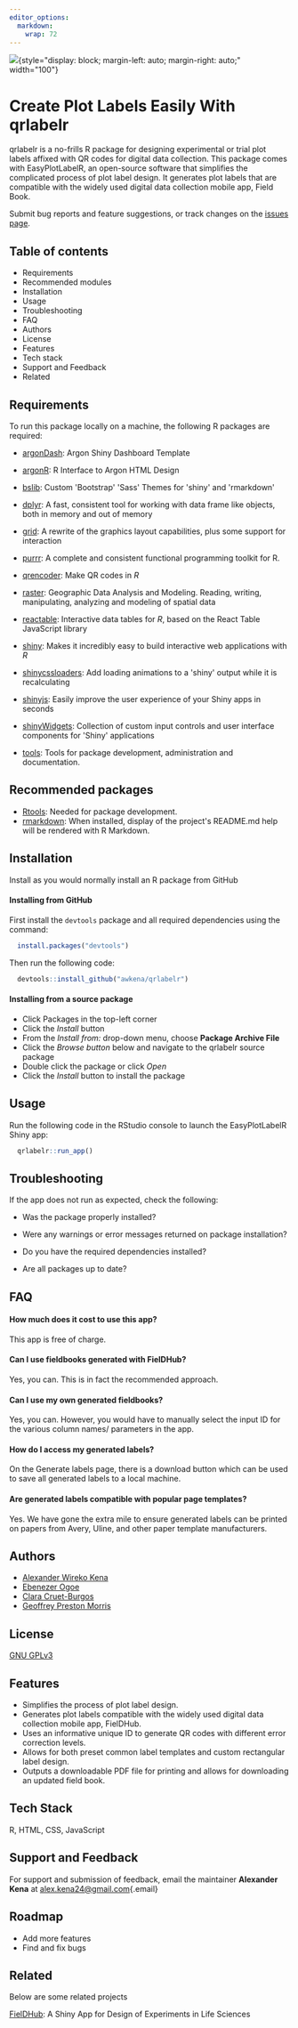 ```yaml
---
editor_options: 
  markdown: 
    wrap: 72
---
```


![](inst/extdata/qrlabelr.jpg){style="display: block; margin-left: auto; margin-right: auto;"
width="100"}

# Create Plot Labels Easily With qrlabelr

qrlabelr is a no-frills R package for designing experimental or trial
plot labels affixed with QR codes for digital data collection. This
package comes with EasyPlotLabelR, an open-source software that
simplifies the complicated process of plot label design. It generates
plot labels that are compatible with the widely used digital data
collection mobile app, Field Book.

Submit bug reports and feature suggestions, or track changes on the
[issues page](https://github.com/awkena/qrlabelr/issues).

## Table of contents

-   Requirements
-   Recommended modules
-   Installation
-   Usage
-   Troubleshooting
-   FAQ
-   Authors
-   License
-   Features
-   Tech stack
-   Support and Feedback
-   Related

## Requirements

To run this package locally on a machine, the following R packages are
required:

-   [argonDash](https://rinterface.github.io/argonDash/): Argon Shiny
    Dashboard Template

-   [argonR](https://cran.r-project.org/package=argonR): R Interface to
    Argon HTML Design

-   [bslib](https://rstudio.github.io/bslib/): Custom 'Bootstrap' 'Sass'
    Themes for 'shiny' and 'rmarkdown'

-   [dplyr](https://www.rdocumentation.org/packages/dplyr/versions/0.7.8):
    A fast, consistent tool for working with data frame like objects,
    both in memory and out of memory

-   [grid](https://stat.ethz.ch/R-manual/R-devel/library/grid/html/00Index.html):
    A rewrite of the graphics layout capabilities, plus some support for
    interaction

-   [purrr](https://CRAN.R-project.org/package=purrr): A complete and
    consistent functional programming toolkit for R.

-   [qrencoder](https://CRAN.R-project.org/package=purrr): Make QR codes
    in *R*

-   [raster](https://rspatial.org/raster/pkg/index.html): Geographic
    Data Analysis and Modeling. Reading, writing, manipulating,
    analyzing and modeling of spatial data

-   [reactable](https://glin.github.io/reactable/): Interactive data
    tables for *R*, based on the React Table JavaScript library

-   [shiny](https://shiny.rstudio.com/): Makes it incredibly easy to
    build interactive web applications with *R*

-   [shinycssloaders](https://github.com/daattali/shinycssloaders): Add
    loading animations to a 'shiny' output while it is recalculating

-   [shinyjs](https://deanattali.com/shinyjs/): Easily improve the user
    experience of your Shiny apps in seconds

-   [shinyWidgets](https://github.com/dreamRs/shinyWidgets): Collection
    of custom input controls and user interface components for 'Shiny'
    applications

-   [tools](https://www.rdocumentation.org/packages/tools/versions/3.6.2):
    Tools for package development, administration and documentation.

## Recommended packages

-   [Rtools](https://cran.r-project.org/bin/windows/Rtools/rtools43/rtools.html):
    Needed for package development.
-   [rmarkdown](https://CRAN.R-project.org/package=rmarkdown): When
    installed, display of the project's README.md help will be rendered
    with R Markdown.

## Installation

Install as you would normally install an R package from GitHub

#### Installing from GitHub

First install the `devtools` package and all required dependencies using
the command:

``` r
  install.packages("devtools")
```

Then run the following code:

``` r
  devtools::install_github("awkena/qrlabelr")
```

#### Installing from a source package

-   Click Packages in the top-left corner
-   Click the *Install* button
-   From the *Install from:* drop-down menu, choose **Package Archive
    File**
-   Click the *Browse button* below and navigate to the qrlabelr source
    package
-   Double click the package or click *Open*
-   Click the *Install* button to install the package

## Usage

Run the following code in the RStudio console to launch the
EasyPlotLabelR Shiny app:

``` r
  qrlabelr::run_app()
```

## Troubleshooting

If the app does not run as expected, check the following:

-   Was the package properly installed?

-   Were any warnings or error messages returned on package
    installation?

-   Do you have the required dependencies installed?

-   Are all packages up to date?

## FAQ

#### How much does it cost to use this app?

This app is free of charge.

#### Can I use fieldbooks generated with FielDHub?

Yes, you can. This is in fact the recommended approach.

#### Can I use my own generated fieldbooks?

Yes, you can. However, you would have to manually select the input ID
for the various column names/ parameters in the app.

#### How do I access my generated labels?

On the Generate labels page, there is a download button which can be
used to save all generated labels to a local machine.

#### Are generated labels compatible with popular page templates?

Yes. We have gone the extra mile to ensure generated labels can be
printed on papers from Avery, Uline, and other paper template
manufacturers.

## Authors

-   [Alexander Wireko Kena](https://www.github.com/awkena)
-   [Ebenezer Ogoe](https://github.com/Ebenezer-007)
-   [Clara
    Cruet-Burgos](https://www.researchgate.net/profile/Clara-M-Cruet-Burgos)
-   [Geoffrey Preston
    Morris](https://www.researchgate.net/profile/Geoffrey-Morris)

## License

[GNU GPLv3](https://choosealicense.com/licenses/gpl-3.0/)

## Features

-   Simplifies the process of plot label design.
-   Generates plot labels compatible with the widely used digital data
    collection mobile app, FielDHub.
-   Uses an informative unique ID to generate QR codes with different
    error correction levels.
-   Allows for both preset common label templates and custom rectangular
    label design.
-   Outputs a downloadable PDF file for printing and allows for
    downloading an updated field book.

## Tech Stack

R, HTML, CSS, JavaScript

## Support and Feedback

For support and submission of feedback, email the maintainer **Alexander
Kena** at
[alex.kena24\@gmail.com](mailto:alex.kena24@gmail.com){.email}

## Roadmap

-   Add more features
-   Find and fix bugs

## Related

Below are some related projects

[FielDHub](https://didiermurillof.github.io/FielDHub/index.html): A
Shiny App for Design of Experiments in Life Sciences
